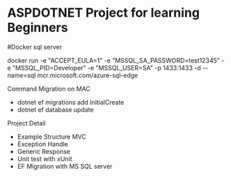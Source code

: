 # ASPDOTNET Project for learning Beginners 

#Docker sql server

docker run -e "ACCEPT_EULA=1" -e "MSSQL_SA_PASSWORD=test12345" -e "MSSQL_PID=Developer" -e "MSSQL_USER=SA" -p 1433:1433 -d --name=sql mcr.microsoft.com/azure-sql-edge


Command Migration on MAC
- dotnet ef migrations add InitialCreate
- dotnet ef database update 


Project Detail
- Example Structure MVC
- Exception Handle
- Generic Response
- Unit test with xUnit
- EF Migration with MS SQL server






